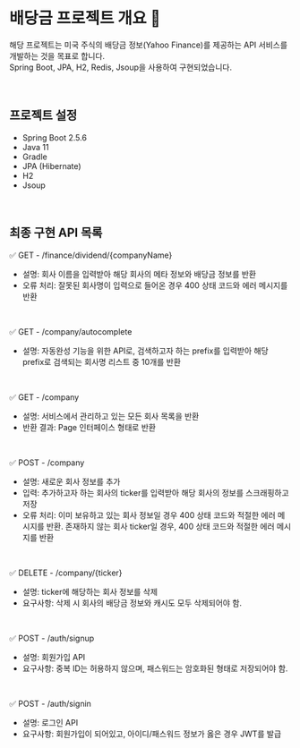 # 배당금 프로젝트 개요 🌿
해당 프로젝트는 미국 주식의 배당금 정보(Yahoo Finance)를 제공하는 API 서비스를 개발하는 것을 목표로 합니다. <br>
Spring Boot, JPA, H2, Redis, Jsoup을 사용하여 구현되었습니다.

<br>

## 프로젝트 설정 <br>
- Spring Boot 2.5.6  <br>
- Java 11  <br>
- Gradle  <br>
- JPA (Hibernate)  <br>
- H2  <br>
- Jsoup  <br>

<br>

## 최종 구현 API 목록 <br>
✅ GET - /finance/dividend/{companyName}
- 설명: 회사 이름을 입력받아 해당 회사의 메타 정보와 배당금 정보를 반환
- 오류 처리: 잘못된 회사명이 입력으로 들어온 경우 400 상태 코드와 에러 메시지를 반환

<br>

✅ GET - /company/autocomplete
- 설명: 자동완성 기능을 위한 API로, 검색하고자 하는 prefix를 입력받아 해당 prefix로 검색되는 회사명 리스트 중 10개를 반환

<br>

✅ GET - /company
- 설명: 서비스에서 관리하고 있는 모든 회사 목록을 반환 
- 반환 결과: Page 인터페이스 형태로 반환

<br>

✅ POST - /company
- 설명: 새로운 회사 정보를 추가 
- 입력: 추가하고자 하는 회사의 ticker를 입력받아 해당 회사의 정보를 스크래핑하고 저장 
- 오류 처리: 이미 보유하고 있는 회사 정보일 경우 400 상태 코드와 적절한 에러 메시지를 반환. 존재하지 않는 회사 ticker일 경우, 400 상태 코드와 적절한 에러 메시지를 반환

<br>

✅ DELETE - /company/{ticker}
- 설명: ticker에 해당하는 회사 정보를 삭제
- 요구사항: 삭제 시 회사의 배당금 정보와 캐시도 모두 삭제되어야 함.

<br>

✅ POST - /auth/signup
- 설명: 회원가입 API 
- 요구사항: 중복 ID는 허용하지 않으며, 패스워드는 암호화된 형태로 저장되어야 함.

<br>

✅ POST - /auth/signin
- 설명: 로그인 API
- 요구사항: 회원가입이 되어있고, 아이디/패스워드 정보가 옳은 경우 JWT를 발급

<br>
